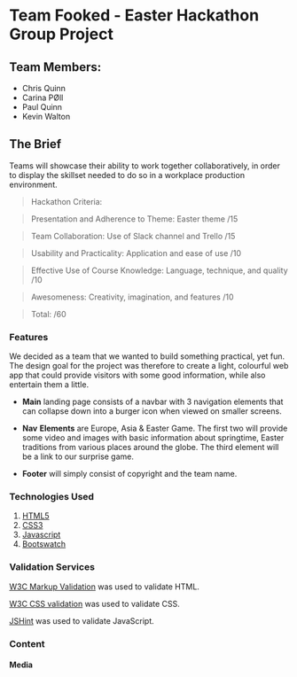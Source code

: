 
# Team Fooked - Easter Hackathon Group Project


## Team Members:
* Chris Quinn
* Carina PØll
* Paul Quinn
* Kevin Walton


## The Brief
Teams will showcase their ability to work together collaboratively, in order to display
the skillset needed to do so in a workplace production environment.

> Hackathon Criteria:
  
> Presentation and Adherence to Theme:
  Easter theme /15
  
> Team Collaboration:
  Use of Slack channel and Trello /15
  
> Usability and Practicality:
  Application and ease of use /10
  
> Effective Use of Course Knowledge:
  Language, technique, and quality /10

> Awesomeness:
  Creativity, imagination, and features /10

> Total: /60

### Features
We decided as a team that we wanted to build something practical, yet fun. The design
goal for the project was therefore to create a light, colourful web app that could
provide visitors with some good information, while also entertain them a little.

* **Main** landing page consists of a navbar with 3 navigation elements that can collapse 
down into a burger icon when viewed on smaller screens. 

* **Nav** **Elements** are Europe, Asia & Easter Game. The first two will provide some
video and images with basic information about springtime, Easter traditions from various
places around the globe. The third element will be a link to our surprise game.

* **Footer** will simply consist of copyright and the team name.

### Technologies Used
1. [HTML5](https://en.wikipedia.org/wiki/HTML5)
2. [CSS3](https://en.wikipedia.org/wiki/Cascading_Style_Sheets#CSS_3)
3. [Javascript](https://en.wikipedia.org/wiki/JavaScript)
4. [Bootswatch](https://bootswatch.com/materia/)

### Validation Services
[W3C Markup Validation](https://validator.w3.org/nu/) was used to validate HTML.

[W3C CSS validation](https://jigsaw.w3.org/css-validator/) was used to validate CSS.

[JSHint](https://jshint.com/) was used to validate JavaScript.

### Content

#### Media